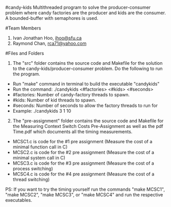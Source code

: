 #candy-kids
Multithreaded program to solve the producer-consumer problem where candy factories are the producer and kids are the consumer. A bounded-buffer with semaphores is used.

#Team Members
1. Ivan Jonathan Hoo, ihoo@sfu.ca
2. Raymond Chan, rca71@yahoo.com

#Files and Folders

1) The "src" folder contains the source code and Makefile for the solution to the candy-kids/producer-consumer problem. Do the following to run the program.
- Run "make" command in terminal to build the executable "candykids"
- Run the command: ./candykids <#factories> <#kids> <#seconds>
- #factories: Number of candy-factory threads to spawn.
- #kids: Number of kid threads to spawn.
- #seconds: Number of seconds to allow the factory threads to run for
- Example: ./candykids 3 1 10

2) The "pre-assignment" folder contains the source code and Makefile for the Measuring Context Switch Costs Pre-Assignment as well as the pdf Time.pdf which documents all the timing measurements.
- MCSC1.c is code for the #1 pre assignment (Measure the cost of a minimal function call in C)
- MCSC2.c is code for the #2 pre assignment (Measure the cost of a minimal system call in C)
- MCSC3.c is code for the #3 pre assignment (Measure the cost of a process switching)
- MCSC4.c is code for the #4 pre assignment (Measure the cost of a thread switching)

PS: If you want to try the timing yourself run the commands "make MCSC1", "make MCSC2", "make MCSC3", or "make MCSC4" and run the respective executables.
